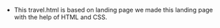 - This travel.html is based on landing page we made this landing page with the help of HTML and CSS.

<!---
aryanannie/aryanannie is a ✨ special ✨ repository because its `README.md` (this file) appears on your GitHub profile.
You can click the Preview link to take a look at your changes.
--->
